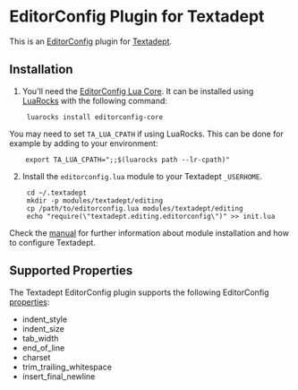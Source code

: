 # EditorConfig Plugin for Textadept

This is an [EditorConfig] plugin for [Textadept].

## Installation

1. You'll need the [EditorConfig Lua Core]. It can be installed using
[LuaRocks] with the following command:

        luarocks install editorconfig-core

You may need to set `TA_LUA_CPATH` if using LuaRocks. This can be done for
example by adding to your environment:

        export TA_LUA_CPATH=";;$(luarocks path --lr-cpath)"


2. Install the `editorconfig.lua` module to your Textadept `_USERHOME`.

        cd ~/.textadept
        mkdir -p modules/textadept/editing
        cp /path/to/editorconfig.lua modules/textadept/editing
        echo "require(\"textadept.editing.editorconfig\")" >> init.lua

Check the [manual] for further information about module installation and how
to configure Textadept.

## Supported Properties

The Textadept EditorConfig plugin supports the following EditorConfig
[properties]:

* indent_style
* indent_size
* tab_width
* end_of_line
* charset
* trim_trailing_whitespace
* insert_final_newline

[EditorConfig]: http://editorconfig.org
[EditorConfig Lua Core]: https://github.com/editorconfig/editorconfig-core-lua
[properties]: http://editorconfig.org/#supported-properties
[LuaRocks]: https://luarocks.org/
[Textadept]: https://foicica.com/textadept
[manual]: https://foicica.com/textadept/manual.html#Modules
